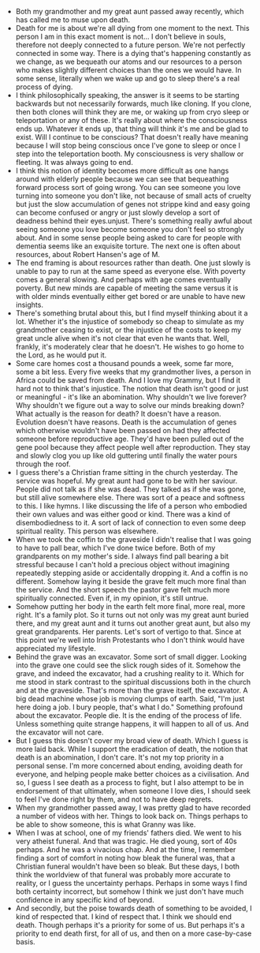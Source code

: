 - Both my grandmother and my great aunt passed away recently, which has called me to muse upon death.
- Death for me is about we're all dying from one moment to the next. This person I am in this exact moment is not... I don't believe in souls, therefore not deeply connected to a future person. We're not perfectly connected in some way. There is a dying that's happening constantly as we change, as we bequeath our atoms and our resources to a person who makes slightly different choices than the ones we would have. In some sense, literally when we wake up and go to sleep there's a real process of dying.
- I think philosophically speaking, the answer is it seems to be starting backwards but not necessarily forwards, much like cloning. If you clone, then both clones will think they are me, or waking up from cryo sleep or teleportation or any of these. It's really about where the consciousness ends up. Whatever it ends up, that thing will think it's me and be glad to exist. Will I continue to be conscious? That doesn't really have meaning because I will stop being conscious once I've gone to sleep or once I step into the teleportation booth. My consciousness is very shallow or fleeting. It was always going to end.
- I think this notion of identity becomes more difficult as one hangs around with elderly people because we can see that bequeathing forward process sort of going wrong. You can see someone you love turning into someone you don't like, not because of small acts of cruelty but just the slow accumulation of genes not strippe kind and easy going can become confused or angry or just slowly develop a sort of deadness behind their eyes.unjust. There's something really awful about seeing someone you love become someone you don't feel so strongly about. And in some sense people being asked to care for people with dementia seems like an exquisite torture. The next one is often about resources, about Robert Hansen's age of M.
- The end framing is about resources rather than death. One just slowly is unable to pay to run at the same speed as everyone else. With poverty comes a general slowing. And perhaps with age comes eventually poverty. But new minds are capable of meeting the same versus it is with older minds eventually either get bored or are unable to have new insights.
- There's something brutal about this, but I find myself thinking about it a lot. Whether it's the injustice of somebody so cheap to simulate as my grandmother ceasing to exist, or the injustice of the costs to keep my great uncle alive when it's not clear that even he wants that. Well, frankly, it's moderately clear that he doesn't. He wishes to go home to the Lord, as he would put it.
- Some care homes cost a thousand pounds a week, some far more, some a bit less. Every five weeks that my grandmother lives, a person in Africa could be saved from death. And I love my Grammy, but I find it hard not to think that's injustice.
  The notion that death isn't good or just or meaningful - it's like an abomination. Why shouldn't we live forever? Why shouldn't we figure out a way to solve our minds breaking down? What actually is the reason for death? It doesn't have a reason. Evolution doesn't have reasons. Death is the accumulation of genes which otherwise wouldn't have been passed on had they affected someone before reproductive age. They'd have been pulled out of the gene pool because they affect people well after reproduction. They stay and slowly clog you up like old guttering until finally the water pours through the roof.
- I guess there's a Christian frame sitting in the church yesterday. The service was hopeful. My great aunt had gone to be with her saviour. People did not talk as if she was dead. They talked as if she was gone, but still alive somewhere else. There was sort of a peace and softness to this. I like hymns. I like discussing the life of a person who embodied their own values and was either good or kind. There was a kind of disembodiedness to it. A sort of lack of connection to even some deep spiritual reality. This person was elsewhere.
- When we took the coffin to the graveside I didn't realise that I was going to have to pall bear, which I've done twice before. Both of my grandparents on my mother's side. I always find pall bearing a bit stressful because I can't hold a precious object without imagining repeatedly stepping aside or accidentally dropping it. And a coffin is no different. Somehow laying it beside the grave felt much more final than the service. And the short speech the pastor gave felt much more spiritually connected. Even if, in my opinion, it's still untrue.
- Somehow putting her body in the earth felt more final, more real, more right. It's a family plot. So it turns out not only was my great aunt buried there, and my great aunt and it turns out another great aunt, but also my great grandparents. Her parents. Let's sort of vertigo to that. Since at this point we're well into Irish Protestants who I don't think would have appreciated my lifestyle.
- Behind the grave was an excavator. Some sort of small digger. Looking into the grave one could see the slick rough sides of it. Somehow the grave, and indeed the excavator, had a crushing reality to it. Which for me stood in stark contrast to the spiritual discussions both in the church and at the graveside. That's more than the grave itself, the excavator. A big dead machine whose job is moving clumps of earth. Said, "I'm just here doing a job. I bury people, that's what I do." Something profound about the excavator. People die. It is the ending of the process of life. Unless something quite strange happens, it will happen to all of us. And the excavator will not care.
- But I guess this doesn't cover my broad view of death. Which I guess is more laid back. While I support the eradication of death, the notion that death is an abomination, I don't care. It's not my top priority in a personal sense. I'm more concerned about ending, avoiding death for everyone, and helping people make better choices as a civilisation. And so, I guess I see death as a process to fight, but I also attempt to be in endorsement of that ultimately, when someone I love dies, I should seek to feel I've done right by them, and not to have deep regrets.
- When my grandmother passed away, I was pretty glad to have recorded a number of videos with her. Things to look back on. Things perhaps to be able to show someone, this is what Granny was like.
- When I was at school, one of my friends' fathers died. We went to his very atheist funeral. And that was tragic. He died young, sort of 40s perhaps. And he was a vivacious chap. And at the time, I remember finding a sort of comfort in noting how bleak the funeral was, that a Christian funeral wouldn't have been so bleak. But these days, I both think the worldview of that funeral was probably more accurate to reality, or I guess the uncertainty perhaps. Perhaps in some ways I find both certainty incorrect, but somehow I think we just don't have much confidence in any specific kind of beyond.
- And secondly, but the poise towards death of something to be avoided, I kind of respected that. I kind of respect that. I think we should end death. Though perhaps it's a priority for some of us. But perhaps it's a priority to end death first, for all of us, and then on a more case-by-case basis.